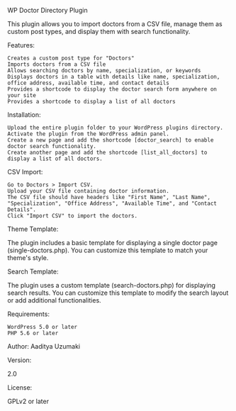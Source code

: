 WP Doctor Directory Plugin

This plugin allows you to import doctors from a CSV file, manage them as custom post types, and display them with search functionality.

Features:

    Creates a custom post type for "Doctors"
    Imports doctors from a CSV file
    Allows searching doctors by name, specialization, or keywords
    Displays doctors in a table with details like name, specialization, office address, available time, and contact details
    Provides a shortcode to display the doctor search form anywhere on your site
    Provides a shortcode to display a list of all doctors

Installation:

    Upload the entire plugin folder to your WordPress plugins directory.
    Activate the plugin from the WordPress admin panel.
    Create a new page and add the shortcode [doctor_search] to enable doctor search functionality.
    Create another page and add the shortcode [list_all_doctors] to display a list of all doctors.

CSV Import:

    Go to Doctors > Import CSV.
    Upload your CSV file containing doctor information.
    The CSV file should have headers like "First Name", "Last Name", "Specialization", "Office Address", "Available Time", and "Contact Details".
    Click "Import CSV" to import the doctors.

Theme Template:

The plugin includes a basic template for displaying a single doctor page (single-doctors.php). You can customize this template to match your theme's style.

Search Template:

The plugin uses a custom template (search-doctors.php) for displaying search results. You can customize this template to modify the search layout or add additional functionalities.

Requirements:

    WordPress 5.0 or later
    PHP 5.6 or later

Author:
Aaditya Uzumaki

Version:

2.0

License:

GPLv2 or later